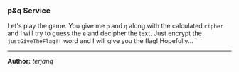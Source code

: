 ### p&q Service

Let's play the game. You give me `p` and `q` along with the calculated `cipher` and I will try to guess the `e` and decipher the text. Just encrypt the `justGiveTheFlag!!` word and I will give you the flag! Hopefully...
`

---
**Author:** *terjanq*